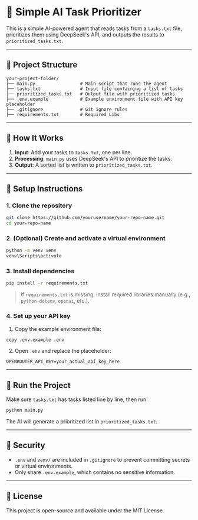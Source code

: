 # 🧠 Simple AI Task Prioritizer

This is a simple AI-powered agent that reads tasks from a `tasks.txt` file, prioritizes them using DeepSeek's API, and outputs the results to `prioritized_tasks.txt`.

---

## 📁 Project Structure

```
your-project-folder/
├── main.py                 # Main script that runs the agent
├── tasks.txt               # Input file containing a list of tasks
├── prioritized_tasks.txt   # Output file with prioritized tasks
├── .env.example            # Example environment file with API key placeholder
├── .gitignore              # Git ignore rules
├── requirements.txt        # Required Libs
```

---

## 🚀 How It Works

1. **Input**: Add your tasks to `tasks.txt`, one per line.
2. **Processing**: `main.py` uses DeepSeek's API to prioritize the tasks.
3. **Output**: A sorted list is written to `prioritized_tasks.txt`.

---

## 🔧 Setup Instructions

### 1. Clone the repository

```bash
git clone https://github.com/yourusername/your-repo-name.git
cd your-repo-name
```

### 2. (Optional) Create and activate a virtual environment

```bash
python -m venv venv
venv\Scripts\activate
```

### 3. Install dependencies

```bash
pip install -r requirements.txt
```

> If `requirements.txt` is missing, install required libraries manually (e.g., `python-dotenv`, `openai`, etc.).

### 4. Set up your API key

1. Copy the example environment file:

```bash
copy .env.example .env
```

2. Open `.env` and replace the placeholder:

```
OPENROUTER_API_KEY=your_actual_api_key_here
```

---

## 🧪 Run the Project

Make sure `tasks.txt` has tasks listed line by line, then run:

```bash
python main.py
```

The AI will generate a prioritized list in `prioritized_tasks.txt`.

---

## 🔐 Security

- `.env` and `venv/` are included in `.gitignore` to prevent committing secrets or virtual environments.
- Only share `.env.example`, which contains no sensitive information.

---

## 📃 License

This project is open-source and available under the MIT License.

